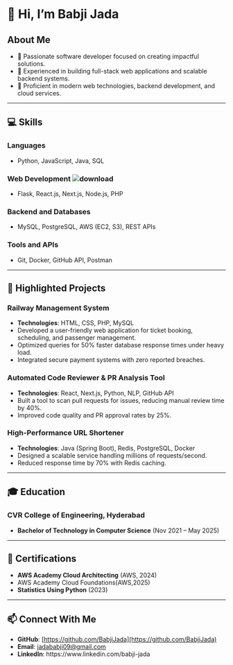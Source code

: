 # 👋 Hi, I’m Babji Jada

## About Me

- 🌟 Passionate software developer focused on creating impactful solutions.
- 🚀 Experienced in building full-stack web applications and scalable backend systems.
- 💼 Proficient in modern web technologies, backend development, and cloud services.

---

## 💻 Skills

### Languages 


- Python, JavaScript, Java, SQL

### Web Development                                                                                      ![download](https://github.com/user-attachments/assets/7c1b88a4-636b-4503-aafe-a2efc1cc9f58)

- Flask, React.js, Next.js, Node.js, PHP

### Backend and Databases

- MySQL, PostgreSQL, AWS (EC2, S3), REST APIs

### Tools and APIs

- Git, Docker, GitHub API, Postman

---

## 🚉 Highlighted Projects

### Railway Management System

- **Technologies**: HTML, CSS, PHP, MySQL
- Developed a user-friendly web application for ticket booking, scheduling, and passenger management.
- Optimized queries for 50% faster database response times under heavy load.
- Integrated secure payment systems with zero reported breaches.

### Automated Code Reviewer & PR Analysis Tool

- **Technologies**: React, Next.js, Python, NLP, GitHub API
- Built a tool to scan pull requests for issues, reducing manual review time by 40%.
- Improved code quality and PR approval rates by 25%.

### High-Performance URL Shortener

- **Technologies**: Java (Spring Boot), Redis, PostgreSQL, Docker
- Designed a scalable service handling millions of requests/second.
- Reduced response time by 70% with Redis caching.

---

## 🎓 Education

### CVR College of Engineering, Hyderabad

- **Bachelor of Technology in Computer Science** (Nov 2021 – May 2025)

---

## 📜 Certifications

- **AWS Academy Cloud Architecting** (AWS, 2024)
- AWS Academy Cloud Foundations(AWS,2025)
- **Statistics Using Python** (2023)

---

## 📫 Connect With Me

- **GitHub**: [https://github.com/BabjiJada](https://github.com/BabjiJada)
- **Email**: [jadababji09@gmail.com](mailto\:jadababji09@gmail.com)
- **LinkedIn**: https\://www\.linkedin.com/babji-jada
